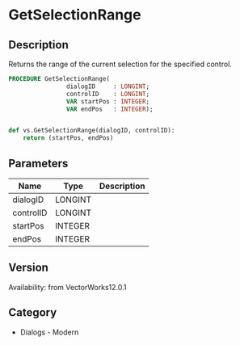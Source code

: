 # GetSelectionRange

## Description
Returns the range of the current selection for the specified control.

```pascal
PROCEDURE GetSelectionRange(
				dialogID     : LONGINT;
				controlID    : LONGINT;
				VAR startPos : INTEGER;
				VAR endPos   : INTEGER);
```

```python

def vs.GetSelectionRange(dialogID, controlID):
    return (startPos, endPos)
```

## Parameters
|Name|Type|Description|
|---|---|---|
|dialogID|LONGINT||
|controlID|LONGINT||
|startPos|INTEGER||
|endPos|INTEGER||

## Version
Availability: from VectorWorks12.0.1
## Category
* Dialogs - Modern

